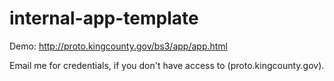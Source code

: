 # internal-app-template
Demo: http://proto.kingcounty.gov/bs3/app/app.html

Email me for credentials, if you don't have access to (proto.kingcounty.gov).
